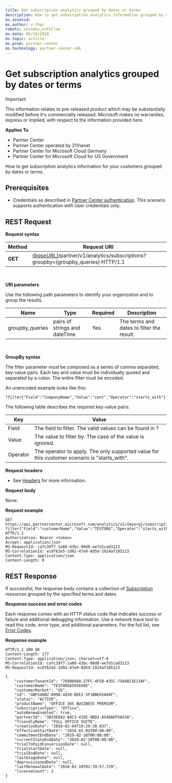 ```yaml
---
title: Get subscription analytics grouped by dates or terms
description: How to get subscription analytics information grouped by dates or terms. 
ms.assetid: 
ms.author: v-thpr   
robots: noindex,nofollow   
ms.date: 05/10/2018 
ms.topic: article
ms.prod: partner-center
ms.technology: partner-center-sdk
---
```


# Get subscription analytics grouped by dates or terms

>[!IMPORTANT]   
>This information relates to pre-released product which may be substantially modified before it's commercially released. Microsoft makes no warranties, express or implied, with respect to the information provided here. 

**Applies To**

-   Partner Center
-   Partner Center operated by 21Vianet
-   Partner Center for Microsoft Cloud Germany
-   Partner Center for Microsoft Cloud for US Government


How to get subscription analytics information for your customers grouped by dates or terms.

## <span id="Prerequisites"></span><span id="prerequisites"></span><span id="PREREQUISITES"></span>Prerequisites


-   Credentials as described in [Partner Center authentication](partner-center-authentication.md). This scenario supports authentication with User credentials only.


## <span id="Request"></span><span id="request"></span><span id="REQUEST"></span>REST Request


**Request syntax**

| Method  | Request URI                                                                                                                   |
|---------|-------------------------------------------------------------------------------------------------------------------------------|
| **GET** | [*{baseURL}*](partner-center-rest-urls.md)/partner/v1/analytics/subscriptions?groupby={groupby_queries} HTTP/1.1 |

 

**URI parameters**

Use the following path parameters to identify your organization and to group the results.

| Name                   | Type                            | Required | Description                                        |
|------------------------|---------------------------------|----------|----------------------------------------------------|
| groupby_queries        | pairs of strings and dateTime   | Yes      | The terms and dates to filter the result.          |

 

**GroupBy syntax**

The filter parameter must be composed as a series of comma separated, key-value pairs. Each key and value must be individually quoted and separated by a colon. The entire filter must be encoded.

An unencoded example looks like this:
```
?filter{"Field":"CompanyName","Value":"cont","Operator":"starts_with"}
```

The following table describes the required key-value pairs:

| Key                    | Value                                                                                           |
|------------------------|-------------------------------------------------------------------------------------------------|
| Field                  | The field to filter. The valid values can be found in ?                                         |
| Value                  | The value to filter by. The case of the value is ignored.                                       |
| Operator               | The operator to apply. The only supported value for this customer scenario is "starts_with".    |



**Request headers**

-   See [Headers](headers.md) for more information.

**Request body**

None.

**Request example**

```
GET https://api.partnercenter.microsoft.com/analytics/v1/{myorg}/subscriptions/?filter{"Field":"customerName","Value":"TESTORG","Operator":"starts_with"} HTTP/1.1
Authorization: Bearer <token>
Accept: application/json
MS-RequestId: ca7c39f7-1a80-43bc-90d8-ee7d1cad3123
MS-CorrelationId: ec8f62e5-1d92-47e9-8d5d-1924af105123
Content-Type: application/json
Content-Length: 0
```

## <span id="Response"></span><span id="response"></span><span id="RESPONSE"></span>REST Response


If successful, the response body contains a collection of [Subscription](partner-center-analytics.md#subscription) resources grouped by the specified terms and dates.

**Response success and error codes**

Each response comes with an HTTP status code that indicates success or failure and additional debugging information. Use a network trace tool to read this code, error type, and additional parameters. For the full list, see [Error Codes](error-codes.md).

**Response example**

```
HTTP/1.1 200 OK
Content-Length: 177
Content-Type: application/json; charset=utf-8
MS-CorrelationId: ca7c39f7-1a80-43bc-90d8-ee7d1cad3123
MS-RequestId: ec8f62e5-1d92-47e9-8d5d-1924af105123

{
    "customerTenantId": "76906668-27FC-4F5B-A35C-75A9823E13AF",
    "customerName": "TESTORG65656565",
    "customerMarket": "US",
    "id": "4BF546B2-8998-4838-BEE2-5F1BBE65A04F",
    "status": "ACTIVE",
    "productName": "OFFICE 365 BUSINESS PREMIUM",
    "subscriptionType": "Office",
    "autoRenewEnabled": true,
    "partnerId": "3B33E682-00C3-41EE-9DD2-A548ADF56438",
    "friendlyName": "FULL OFFICE SUITE",
    "creationDate": "2016-02-04T19:29:38.037",
    "effectiveStartDate": "2016-02-04T00:00:00",
    "commitmentEndDate": "2019-02-10T00:00:00",
    "currentStateEndDate": "2019-02-10T00:00:00",
    "trialToPaidConversionDate": null,
    "trialStartDate": null,
    "trialEndDate": null,
    "lastUsageDate": null,
    "deprovisionedDate": null,
    "lastRenewalDate": "2018-02-10T02:39:57.729",
    "licenseCount": 2
}
```
